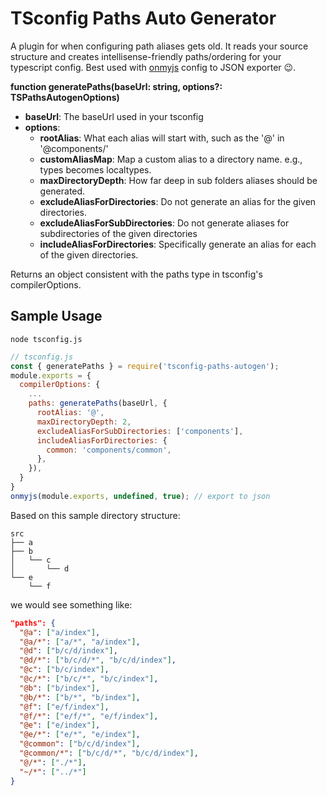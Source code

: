 # TSconfig Paths Auto Generator

A plugin for when configuring path aliases gets old. It reads your source structure and creates intellisense-friendly paths/ordering for your typescript config. Best used with [onmyjs](https://www.npmjs.com/package/onmyjs) config to JSON exporter 😉.

**function generatePaths(baseUrl: string, options?: TSPathsAutogenOptions)**

- **baseUrl**: The baseUrl used in your tsconfig
- **options**:
  - **rootAlias**: What each alias will start with, such as the '@' in '@components/'
  - **customAliasMap**: Map a custom alias to a directory name. e.g., types becomes localtypes.
  - **maxDirectoryDepth**: How far deep in sub folders aliases should be generated.
  - **excludeAliasForDirectories**: Do not generate an alias for the given directories.
  - **excludeAliasForSubDirectories**: Do not generate aliases for subdirectories of the given directories
  - **includeAliasForDirectories**: Specifically generate an alias for each of the given directories.

Returns an object consistent with the paths type in tsconfig's compilerOptions.

## Sample Usage

`node tsconfig.js`

```javascript
// tsconfig.js
const { generatePaths } = require('tsconfig-paths-autogen');
module.exports = {
  compilerOptions: {
    ...
    paths: generatePaths(baseUrl, {
      rootAlias: '@',
      maxDirectoryDepth: 2,
      excludeAliasForSubDirectories: ['components'],
      includeAliasForDirectories: {
        common: 'components/common',
      },
    }),
  }
}
onmyjs(module.exports, undefined, true); // export to json
```

Based on this sample directory structure:

```
src
├── a
├── b
│   └── c
│       └── d
└── e
    └── f
```

we would see something like:

```json
"paths": {
  "@a": ["a/index"],
  "@a/*": ["a/*", "a/index"],
  "@d": ["b/c/d/index"],
  "@d/*": ["b/c/d/*", "b/c/d/index"],
  "@c": ["b/c/index"],
  "@c/*": ["b/c/*", "b/c/index"],
  "@b": ["b/index"],
  "@b/*": ["b/*", "b/index"],
  "@f": ["e/f/index"],
  "@f/*": ["e/f/*", "e/f/index"],
  "@e": ["e/index"],
  "@e/*": ["e/*", "e/index"],
  "@common": ["b/c/d/index"],
  "@common/*": ["b/c/d/*", "b/c/d/index"],
  "@/*": ["./*"],
  "~/*": ["../*"]
}
```
